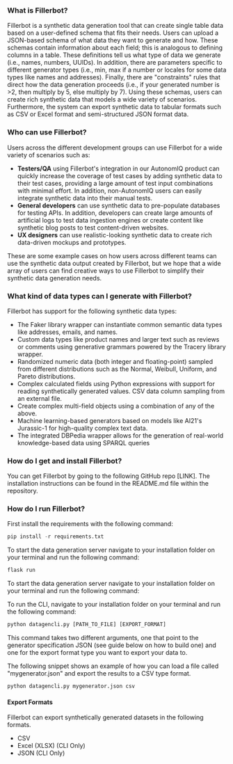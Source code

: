 ### What is Fillerbot? ###

Fillerbot is a synthetic data generation tool that can create single table data based on a user-defined schema that fits their needs. Users can upload a JSON-based schema of what data they want to generate and how. These schemas contain information about each field; this is analogous to defining columns in a table. These definitions tell us what type of data we generate (i.e., names, numbers, UUIDs). In addition, there are parameters specific to different generator types (i.e., min, max if a number or locales for some data types like names and addresses). Finally, there are "constraints" rules that direct how the data generation proceeds (i.e., if your generated number is >2, then multiply by 5, else multiply by 7). Using these schemas, users can create rich synthetic data that models a wide variety of scenarios. Furthermore, the system can export synthetic data to tabular formats such as CSV or Excel format and semi-structured JSON format data. 

### Who can use Fillerbot? ###

Users across the different development groups can use Fillerbot for a wide variety of scenarios such as:

- **Testers/QA** using Fillerbot's integration in our AutonomIQ product can quickly increase the coverage of test cases by adding synthetic data to their test cases, providing a large amount of test input combinations with minimal effort. In addition, non-AutonomIQ users can easily integrate synthetic data into their manual tests.
-  **General developers** can use synthetic data to pre-populate databases for testing APIs. In addition, developers can create large amounts of artificial logs to test data ingestion engines or create content like synthetic blog posts to test content-driven websites.
- **UX designers** can use realistic-looking synthetic data to create rich data-driven mockups and prototypes. 

These are some example cases on how users across different teams can use the synthetic data output created by Fillerbot, but we hope that a wide array of users can find creative ways to use Fillerbot to simplify their synthetic data generation needs.  

### What kind of data types can I generate with Fillerbot? ###

Fillerbot has support for the following synthetic data types:
- The Faker library wrapper can instantiate common semantic data types like addresses, emails, and names.
- Custom data types like product names and larger text such as reviews or comments using generative grammars powered by the Tracery library wrapper.
- Randomized numeric data (both integer and floating-point) sampled from different distributions such as the Normal, Weibull, Uniform, and Pareto distributions.
- Complex calculated fields using Python expressions with support for reading synthetically generated values. CSV data column sampling from an external file.
- Create complex multi-field objects using a combination of any of the above.
- Machine learning-based generators based on models like AI21's Jurassic-1 for high-quality complex text data.
- The integrated DBPedia wrapper allows for the generation of real-world knowledge-based data using SPARQL queries

### How do I get and install Fillerbot? ### 

You can get Fillerbot by going to the following GitHub repo [LINK]. The installation instructions can be found in the README.md file within the repository. 

### How do I run Fillerbot? ###

First install the requirements with the following command:

```python
pip install -r requirements.txt
```

To start the data generation server navigate to your installation folder on your terminal and run the following command:

```python
flask run
```

To start the data generation server navigate to your installation folder on your terminal and run the following command:

To run the CLI, navigate to your installation folder on your terminal and run the following command:

```python
python datagencli.py [PATH_TO_FILE] [EXPORT_FORMAT]
```

This command takes two different arguments, one that point to the generator specification JSON (see guide below on how to build one) and one for the export format type you want to export your data to. 

The following snippet shows an example of how you can load a file called "mygenerator.json" and export the results to a CSV type format.

```python
python datagencli.py mygenerator.json csv
```

<H4> Export Formats </H4>

Fillerbot can export synthetically generated datasets in the following formats.

- CSV 
- Excel (XLSX) (CLI Only)
- JSON (CLI Only)


